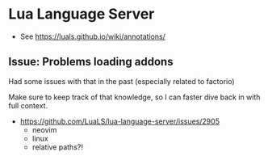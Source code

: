 # Lua Language Server 

- See <https://luals.github.io/wiki/annotations/>

## Issue: Problems loading addons

Had some issues with that in the past (especially related to factorio)

Make sure to keep track of that knowledge, so I can faster dive back in with
full context.

- <https://github.com/LuaLS/lua-language-server/issues/2905>
  - neovim
  - linux
  - relative paths?!

